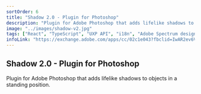 ```yaml
---
sortOrder: 6
title: "Shadow 2.0 - Plugin for Photoshop"
description: "Plugin for Adobe Photoshop that adds lifelike shadows to objects in a standing position."
image: "../images/shadow-v2.jpg"
tags: ["React", "TypeScript", "UXP API", "i18n", "Adobe Spectrum design system"]
infoLink: "https://exchange.adobe.com/apps/cc/02c1e043?fbclid=IwAR2ev6VYN0W9zFskhw7Ixf3tfoUqe_5dvDAGvfJYKR2X9nhFW6LZ_T9y188"
---
```


## Shadow 2.0 - Plugin for Photoshop

Plugin for Adobe Photoshop that adds lifelike shadows to objects in a standing position.

